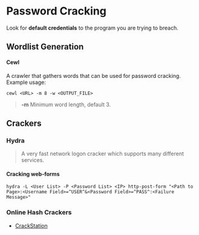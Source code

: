 # Password Cracking

Look for **default credentials** to the program you are trying to breach.

## Wordlist Generation

#### Cewl

A crawler that gathers words that can be used for password cracking. Example usage:

```text
cewl <URL> -m 8 -w <OUTPUT_FILE>
```

> **-m** Minimum word length, default 3.

## Crackers

### Hydra

> A very fast network logon cracker which supports many different services.

#### Cracking web-forms

```text
hydra -L <User List> -P <Password List> <IP> http-post-form "<Path to Page>:<Username Field>=^USER^&<Password Field>=^PASS^:<Failure Message>"
```

### Online Hash Crackers

* [CrackStation](https://crackstation.net/)



